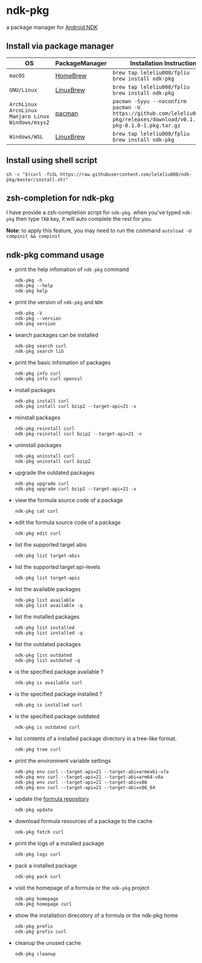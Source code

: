 # ndk-pkg
a package manager for [Android NDK](https://developer.android.google.cn/ndk)

## Install via package manager

|OS|PackageManager|Installation Instructions|
|-|-|-|
|`macOS`|[HomeBrew](http://blog.fpliu.com/it/os/macOS/software/HomeBrew)|`brew tap leleliu008/fpliu`<br>`brew install ndk-pkg`|
|`GNU/Linux`|[LinuxBrew](http://blog.fpliu.com/it/software/LinuxBrew)|`brew tap leleliu008/fpliu`<br>`brew install ndk-pkg`|
|`ArchLinux`<br>`ArcoLinux`<br>`Manjaro Linux`<br>`Windows/msys2`|[pacman](http://blog.fpliu.com/it/software/pacman)|`pacman -Syyu --noconfirm`<br>`pacman -U https://github.com/leleliu008/ndk-pkg/releases/download/v0.1.0/ndk-pkg-0.1.0-1.pkg.tar.gz`|
|`Windows/WSL`|[LinuxBrew](http://blog.fpliu.com/it/software/LinuxBrew)|`brew tap leleliu008/fpliu`<br>`brew install ndk-pkg`|

## Install using shell script
```
sh -c "$(curl -fsSL https://raw.githubusercontent.com/leleliu008/ndk-pkg/master/install.sh)"
```

## zsh-completion for ndk-pkg
I have provide a zsh-completion script for `ndk-pkg`. when you've typed `ndk-pkg` then type `TAB` key, it will auto complete the rest for you.

**Note**: to apply this feature, you may need to run the command `autoload -U compinit && compinit`

## ndk-pkg command usage
*   print the help infomation of `ndk-pkg` command
        
        ndk-pkg -h
        ndk-pkg --help
        ndk-pkg help
        
*   print the version of `ndk-pkg` and `NDK`
        
        ndk-pkg -V
        ndk-pkg --version
        ndk-pkg version
        
*   search packages can be installed
        
        ndk-pkg search curl
        ndk-pkg search lib
        
*   print the basic infomation of packages
        
        ndk-pkg info curl
        ndk-pkg info curl openssl
        
*   install packages
        
        ndk-pkg install curl
        ndk-pkg install curl bzip2 --target-api=21 -v
        
*   reinstall packages
        
        ndk-pkg reinstall curl
        ndk-pkg reinstall curl bzip2 --target-api=21 -v
        
*   uninstall packages
        
        ndk-pkg uninstall curl
        ndk-pkg uninstall curl bzip2
        
*   upgrade the outdated packages
        
        ndk-pkg upgrade curl
        ndk-pkg upgrade curl bzip2 --target-api=21 -v

*   view the formula source code of a package
        
        ndk-pkg cat curl
        
*   edit the formula source code of a package
        
        ndk-pkg edit curl
        
*   list the supported target abis
        
        ndk-pkg list target-abis
        
*   list the supported target api-levels
        
        ndk-pkg list target-apis
        
*   list the available packages
        
        ndk-pkg list available
        ndk-pkg list available -q
        
*   list the installed packages
        
        ndk-pkg list installed
        ndk-pkg list installed -q
        
*   list the outdated packages
        
        ndk-pkg list outdated
        ndk-pkg list outdated -q
        
*   is the specified package available ?
        
        ndk-pkg is available curl
        
*   is the specified package installed ?
        
        ndk-pkg is installed curl
        
*   is the specified package outdated
        
        ndk-pkg is outdated curl
        
*   list contents of a installed package directory in a tree-like format.
        
        ndk-pkg tree curl
        
*   print the environment variable settings
        
        ndk-pkg env curl --target-api=21 --target-abi=armeabi-v7a
        ndk-pkg env curl --target-api=21 --target-abi=arm64-v8a
        ndk-pkg env curl --target-api=21 --target-abi=x86
        ndk-pkg env curl --target-api=21 --target-abi=x86_64

*   update the [formula repository](https://github.com/leleliu008/ndk-pkg-formula)
        
        ndk-pkg update
        
*   download formula resources of a package to the cache
        
        ndk-pkg fetch curl
        
*   print the logs of a installed package
        
        ndk-pkg logs curl
        
*   pack a installed package
        
        ndk-pkg pack curl
        
*   visit the homepage of a formula or the `ndk-pkg` project
        
        ndk-pkg homepage
        ndk-pkg homepage curl
        
*   show the installation direcotory of a formula or the ndk-pkg home
        
        ndk-pkg prefix
        ndk-pkg prefix curl
        
*   cleanup the unused cache
        
        ndk-pkg cleanup
        
